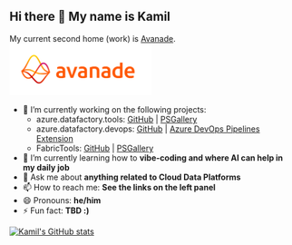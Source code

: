 ## Hi there 👋 My name is Kamil

My current second home (work) is [Avanade](https://www.avanade.com/).  
<img src="AvanadeLogoNoTM_AWColor_RGB.png" width="250" title="Avanade logo"></img>

- 🔭 I’m currently working on the following projects:
  - azure.datafactory.tools: [GitHub](https://github.com/Azure-Player/azure.datafactory.tools) | [PSGallery](https://www.powershellgallery.com/packages/azure.datafactory.tools/)
  - azure.datafactory.devops: [GitHub](https://github.com/Azure-Player/azure.datafactory.devops) | [Azure DevOps Pipelines Extension](https://marketplace.visualstudio.com/items?itemName=SQLPlayer.DataFactoryTools)
  - FabricTools: [GitHub](https://github.com/dataplat/FabricTools) | [PSGallery](https://www.powershellgallery.com/packages/FabricTools/)
- 🌱 I’m currently learning how to **vibe-coding and where AI can help in my daily job**
- 💬 Ask me about **anything related to Cloud Data Platforms**
- 📫 How to reach me: **See the links on the left panel**
- 😄 Pronouns: **he/him**
- ⚡ Fun fact: **TBD :)**

[![Kamil's GitHub stats](https://github-readme-stats.vercel.app/api?username=nowinskik&show_icons=true&theme=gruvbox)](https://github.com/anuraghazra/github-readme-stats)
